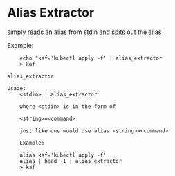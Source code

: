 # Alias Extractor

simply reads an alias from stdin and spits out the alias

Example:

```
    echo "kaf='kubectl apply -f' | alias_extractor
    > kaf
```

    alias_extractor

    Usage:
        <stdin> | alias_extractor

        where <stdin> is in the form of

        <string>=<command>

        just like one would use alias <string>=<command>

        Example:

        alias kaf='kubectl apply -f'
        alias | head -1 | alias_extractor
        > kaf
        
